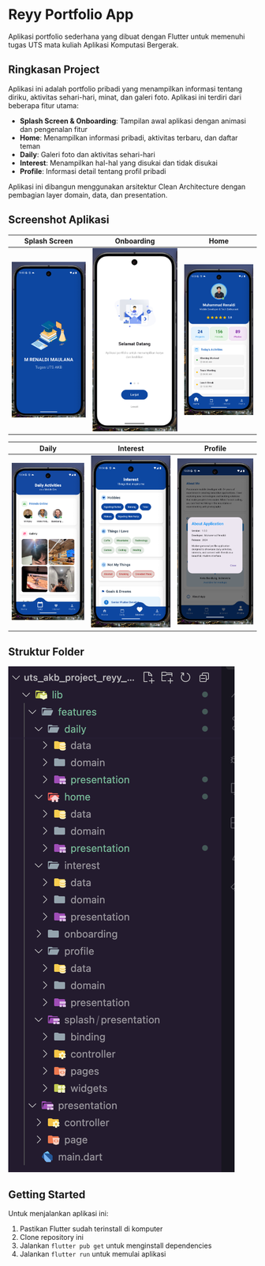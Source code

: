 # Reyy Portfolio App

Aplikasi portfolio sederhana yang dibuat dengan Flutter untuk memenuhi tugas UTS mata kuliah Aplikasi Komputasi Bergerak.

## Ringkasan Project

Aplikasi ini adalah portfolio pribadi yang menampilkan informasi tentang diriku, aktivitas sehari-hari, minat, dan galeri foto. Aplikasi ini terdiri dari beberapa fitur utama:

- **Splash Screen & Onboarding**: Tampilan awal aplikasi dengan animasi dan pengenalan fitur
- **Home**: Menampilkan informasi pribadi, aktivitas terbaru, dan daftar teman
- **Daily**: Galeri foto dan aktivitas sehari-hari
- **Interest**: Menampilkan hal-hal yang disukai dan tidak disukai
- **Profile**: Informasi detail tentang profil pribadi

Aplikasi ini dibangun menggunakan arsitektur Clean Architecture dengan pembagian layer domain, data, dan presentation.

## Screenshot Aplikasi

| Splash Screen | Onboarding | Home |
|:-------------:|:----------:|:----:|
| ![Splash Screen](/screenshoot/splash.png) | ![Onboarding](/screenshoot/onboarding.png) | ![Home](/screenshoot/home.png) |

| Daily | Interest | Profile |
|:-----:|:--------:|:-------:|
| ![Daily](/screenshoot/daily.png) | ![Interest](/screenshoot/interest.png) | ![Profile](/screenshoot/profile.png) |

## Struktur Folder

![Struktur Folder](/screenshoot/struktur_folder.png)

## Getting Started

Untuk menjalankan aplikasi ini:

1. Pastikan Flutter sudah terinstall di komputer
2. Clone repository ini
3. Jalankan `flutter pub get` untuk menginstall dependencies
4. Jalankan `flutter run` untuk memulai aplikasi
